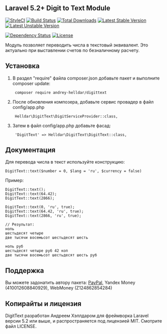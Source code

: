 ## Laravel 5.2+ Digit to Text Module

[![StyleCI](https://styleci.io/repos/45746985/shield)](https://styleci.io/repos/45746985)
[![Build Status](https://travis-ci.org/andrey-helldar/DigitText.svg?branch=master)](https://travis-ci.org/andrey-helldar/DigitText)
[![Total Downloads](https://poser.pugx.org/andrey-helldar/digittext/downloads)](https://packagist.org/packages/andrey-helldar/digittext)
[![Latest Stable Version](https://poser.pugx.org/andrey-helldar/digittext/v/stable)](https://packagist.org/packages/andrey-helldar/digittext)
[![Latest Unstable Version](https://poser.pugx.org/andrey-helldar/digittext/v/unstable)](https://packagist.org/packages/andrey-helldar/digittext)

[![Dependency Status](https://www.versioneye.com/php/andrey-helldar:digittext/dev-master/badge.svg)](https://www.versioneye.com/php/andrey-helldar:digittext/dev-master)
[![License](https://poser.pugx.org/andrey-helldar/digittext/license)](https://packagist.org/packages/andrey-helldar/digittext)

Модуль позволяет переводить числа в текстовый эквивалент. Это актуально при выставлении счетов по безналичному расчету.

## Установка

1. В раздел "require" файла composer.json добавьте пакет и выполните composer update:

        composer require andrey-helldar/digittext

2. После обновления композера, добавьте сервис провадер в файл config/app.php

        Helldar\DigitText\DigitServiceProvider::class,

3. Затем в файл config/app.php добавьте фасад:

        'DigitText' => Helldar\DigitText\DigitText::class,

## Документация

Для перевода числа в текст используйте конструкцию:

    DigitText::text($number = 0, $lang = 'ru', $currency = false)

Пример:

    DigitText::text();
    DigitText::text(64.42);
    DigitText::text(2866);

    DigitText::text(0, 'ru', true);
    DigitText::text(64.42, 'ru', true);
    DigitText::text(2866, 'ru', true);

    // Результат:
    ноль
    шестьдесят четыре
    две тысячи восемьсот шестьдесят шесть

    ноль руб
    шестьдесят четыре руб 42 коп
    две тысячи восемьсот шестьдесят шесть руб


## Поддержка

Вы можете задонатить автору пакета: [PayPal](https://www.paypal.com/cgi-bin/webscr?cmd=_s-xclick&hosted_button_id=94B8LCPAPJ5VG), Yandex Money (410012608840929), WebMoney (Z124862854284)

## Копирайты и лицензия

DigitText разработан Андреем Хэллдаром для фреймворка Laravel версии 5.2 или выше, и распространяется под лицензией MIT. Смотрите файл LICENSE.
